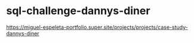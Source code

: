 # sql-challenge-dannys-diner

https://miguel-espeleta-portfolio.super.site/projects/projects/case-study-dannys-diner
